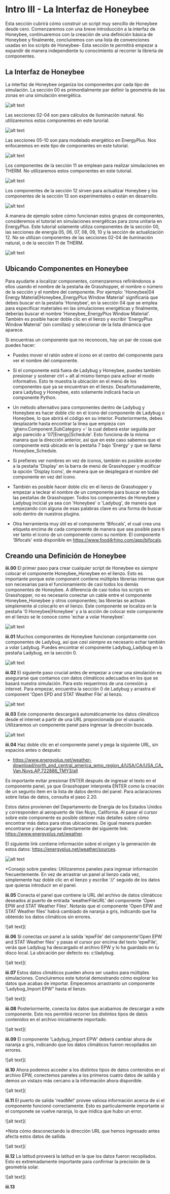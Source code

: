 Intro III - La Interfaz de Honeybee
===================================

Esta sección cubrirá cómo construir un script muy sencillo de Honeybee desde cero. Comenzaremos con una breve introducción a la interfaz de Honeybee, continuaremos con la creación de una definición básica de Honeybee y finalmente, concluiremos con una lista de convenciones usadas en los scripts de Honeybee- Esta sección te permitirá empezar a expandir de manera independiente tu conocimiento al recorrer la librería de componentes.

La Interfaz de Honeybee
-----------------------

La interfaz de Honeybee organiza los componentes por cada tipo de simulación. La sección 00 es primordialmente par definir la geometría de las zonas en una simulación energética.

![alt text](https://user-images.githubusercontent.com/44324576/49173594-77522d00-f344-11e8-8b38-1faf1714ac00.png)

Las secciones 02-04 son para cálculos de iluminación natural. No utilizaresmos estos componentes en este turorial.

![alt text](https://user-images.githubusercontent.com/44324576/49173589-76b99680-f344-11e8-84e5-aa729d9f1dc8.png)

Las secciones 05-10 son para modelado energético en EnergyPlus. Nos enfocaremos en este tipo de componentes en este tutorial.

![alt text](https://user-images.githubusercontent.com/44324576/49173915-47575980-f345-11e8-8abd-4b181702c279.png)

Los componentes de la sección 11 se emplean para realizar simulaciones en THERM. No utilizaremos estos componentes en este tutorial.

![alt text](https://user-images.githubusercontent.com/44324576/49173595-77522d00-f344-11e8-8b87-9fe09ec4bec0.png)

Los componentes de la sección 12 sirven para actualizar Honeybee y los componentes de la sección 13 son experimentales o están en desarrollo.

![alt text](https://user-images.githubusercontent.com/44324576/49173592-77522d00-f344-11e8-8928-abd3b9476adf.png)

A manera de ejemplo sobre cómo funcionan estos grupos de componentes, consideremos el tutorial en simulaciones energéticas para zona unitaria en EnergyPlus. Este tutorial solamente utiliza componentes de la sección 00, las secciones de energía 05, 06, 07, 08, 09, 10 y la sección de actualización 12. No se utilizan componentes de las secciones 02-04 de iluminación natural, o de la sección 11 de THERM.

![alt text](https://user-images.githubusercontent.com/44324576/49173591-76b99680-f344-11e8-8a88-550f37222797.png)

Ubicando Componentes en Honeybee
--------------------------------

Para ayudarte a localizar componentes, comenzaremos refiriéndonos a ellos usando el nombre de la pestaña de Grasshopper, el nombre o número de la sección y el nombre del componente. Por ejemplo: 'Honeybee|04 Energy Material|Honeybee_EnergyPlus Window Material' significaría que debes buscar en la pestaña 'Honeybee', en la sección 04 que se emplea para especificar materiales en las simulaciones energéticas y finalmente, deberías buscar el nombre 'Honeybee_EnergyPlus Window Material'. También es posible hacer doble clic en el lienzo y escribir 'EnergyPlus Window Material' (sin comillas) y seleccionar de la lista dinámica que aparece.

Si encuentras un componente que no reconoces, hay un par de cosas que puedes hacer:

+ Puedes mover el ratón sobre el ícono en el centro del componente para ver el nombre del componente.

+ Si el componente está fuera de Ladybug y Honeybee, puedes también presionar y sostener ctrl + alt al mismo tiempo para activar el modo informativo. Esto te muestra la ubicación en el menú de los componentes que ya se encuentran en el lienzo. Desafortunadamente, para Ladybug y Honeybee, esto solamente indicará hacia un componente Python.

+ Un método alternativo para componentes dentro de Ladybug y Honeybee es hacer doble clic en el ícono del componente de Ladybug o Honeybee, lo que abrirá el código en su interior. Posteriormente, debes desplazarte hasta encontrar la línea que empieza con 'ghenv.Component.SubCategory =' la cual deberá estar seguida por algo parecido a '07|Energy|Schedule'. Esto funciona de la misma manera que la dirección anterior, así que en este caso sabemos que el componente está ubicado en la pestaña 7 bajo 'Energy' y que se llama Honeybee_Schedule.

+ Si prefieres ver nombres en vez de íconos, también es posible acceder a la pestaña 'Display' en la barra de menú de Grasshopper y modificar la opción 'Display Icons', de manera que se desplegará el nombre del componente en vez del ícono.

+ También es posible hacer doble clic en el lienzo de Grasshopper y empezar a teclear el nombre de un componente para buscar en todas las pestañas de Grasshopper. Todos los componentes de Honeybee y Ladybug incicial ya sea con 'Honeybee' o 'Ladybug', de manera que empezando con alguna de esas palabras clave es una forma de buscar solo dentro de nuestros plugins.

+ Otra herramienta muy útil es el componente 'Bifocals', el cual crea una etiqueta encima de cada componente de manera que sea posible para ti ver tanto el ícono de un componente como su nombre. El componente 'Bifocals' está disponible en <https://www.food4rhino.com/app/bifocals>.

Creando una Definición de Honeybee
----------------------------------

**iii.00** El primer paso para crear cualquier script de Honeybee es *siempre* colocar el componente Honeybee_Honeybee en el lienzo. Esto es importante porque este component contiene múltiples librerías internas que son necesarias para el funcionamiento de casi todos los demás componentes de Honeybee. A diferencia de casi todos los scripts en Grasshopper, no es necesario conectar un cable entre el componente Honeybee_Honeybee y otros componentes; las librerías se activan simplemente al colocarlo en el lienzo. Este componente se localiza en la pestaña '0 Honeybee|Honeybee' y a la acción de colocar este componente en el lienzo se le conoce como 'echar a volar Honeybee'.

![alt text](https://user-images.githubusercontent.com/44324576/49170763-2d197d80-f33d-11e8-96fb-ca46f7fa79df.png)

**iii.01** Muchos componentes de Honeybee funcionan conjuntamente con componentes de Ladybug, así que *casi siempre* es necesario echar también a volar Ladybug. Puedes encontrar el componente Ladybug_Ladybug en la pestaña Ladybug, en la sección 0.

![alt text](https://user-images.githubusercontent.com/44324576/49170767-2db21400-f33d-11e8-8269-ddf02cd3f166.png)

**iii.02** El siguiente paso crucial antes de empezar a crear una simulación es asegurarse que contamos con datos climáticos adecuados en los que se basará nuestra simulación. Para esto requerimos de una conexión a internet. Para empezar, encuentra la sección 0 de Ladybug y arrastra el component 'Open EPD and STAT Weather File' al lienzo.

![alt text](https://user-images.githubusercontent.com/44324576/49170768-2db21400-f33d-11e8-993e-66d13f1727ab.png)

**iii.03** Este componente descargará automáticamente los datos climáticos desde el internet a partir de una URL proporcionada por el usuario. Utilizaremos un componente panel para ingresar la dirección buscada.

![alt text](https://user-images.githubusercontent.com/44324576/49170769-2db21400-f33d-11e8-8461-b6c947b936a5.JPG)

**iii.04** Haz doble clic en el componente panel y pega la siguiente URL, sin espacios antes o después:

+ <https://www.energyplus.net/weather-download/north_and_central_america_wmo_region_4/USA/CA/USA_CA_Van.Nuys.AP.722886_TMY3/all>

Es importante evitar presionar ENTER después de ingresar el texto en el componente panel, ya que Grasshopper interpreta ENTER como la creación de un segunto ítem en la lista de datos dentro del panel. Para aclaraciones sobre listas de datos, consulta el paso 2.20.

Estos datos provienen del Departamento de Energía de los Estados Unidos y corresponden al aeropuerto de Van Nuys, California. Al pasar el cursor sobre este componente es posible obtener más detalles sobre cómo encontrar más datos para otras ubicaciones. De igual manera pueden encontrarse y descargarse directamente del siguiente link: <https://www.energyplus.net/weather>.

El siguiente link contiene información sobre el origen y la generación de estos datos: <https://energyplus.net/weather/sources>.

![alt text](https://user-images.githubusercontent.com/44324576/49170770-2e4aaa80-f33d-11e8-9a83-fa2d5160dc66.JPG)

*Consejo sobre paneles: Utilizaremos paneles para ingresar información frecuentemente. En vez de arrastrar un panel al lienzo cada vez, simplemente haz doble clic en el lienzo y escribe '//' seguido de los datos que quieras introducir en el panel.

**iii.05** Conecta el panel que contiene la URL del archivo de datos climáticos deseados al puerto de entrada 'weatherFileURL' del componente 'Open EPW and STAT Weather Files'. Notarás que el componente 'Open EPW and STAT Weather files' habrá cambiado de naranja a gris, indicando que ha obtenido los datos climáticos sin errores.

![alt text](

**iii.06** Si conectas un panel a la salida 'epwFile' del componente'Open EPW and STAT Weather files' y pasas el cursor por encima del texto 'epwFile', verás que Ladybug ha descargado el archivo EPW y lo ha guardado en tu disco local. La ubicación por defecto es: c:\ladybug.

![alt text](

**iii.07** Estos datos climáticos pueden ahora ser usados para múltiples simulaciones. Concluiremos este tutorial demostrando cómo explorar los datos que acabas de importar. Empecemos arrastranto un componente 'Ladybug_Import EPW" hasta el lienzo.

![alt text](

**iii.08** Posteriormente, conecta los datos que acabamos de descargar a este componente. Esto nos permitirá recorrer los distintos tipos de datos contenidos en el archivo inicialmente importado.

![alt text](

**iii.09** El componente 'Ladybug_Import EPW' deberá cambiar ahora de naranja a gris, indicando que los datos climáticos fueron recopilados sin errores.

![alt text](

**iii.10** Ahora podemos acceder a los distintos tipos de datos contenidos en el archivo EPW, conectemos paneles a los primeros cuatro datos de salida y demos un vistazo más cercano a la información ahora disponible.

![alt text](

**iii.11** El puerto de salida 'readMe!' provee valiosa información acerca de si el componente funcionó correctamente. Esto es particularmente importante si el componete se vuelve naranja, lo que inidica que hubo un error.

![alt text](

*Nota cómo desconectando la dirección URL que hemos ingresado antes afecta estos datos de sallida.

![alt text](

**iii.12** La latitud proveerá la latitud en la que los datos fueron recopilados. Esto es extremadamente importante para confirmar la precisión de la geometría solar.

![alt text](

**iii.13**

